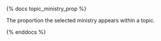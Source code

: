 {% docs topic_ministry_prop %}

The proportion the selected ministry appears within a topic.

{% enddocs %}
